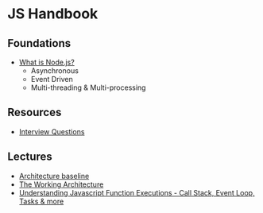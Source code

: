 # JS Handbook

## Foundations

* [What is Node.js?](glossary/node)
  * Asynchronous
  * Event Driven
  * Multi-threading & Multi-processing

## Resources

* [Interview Questions](https://github.com/herrera-ignacio/javascript-interview-questions)

## Lectures

* [Architecture baseline](lectures/architecture-baseline)
* [The Working Architecture](lectures/the-working-architecture)
* [Understanding Javascript Function Executions - Call Stack, Event Loop, Tasks & more](https://medium.com/@gaurav.pandvia/understanding-javascript-function-executions-tasks-event-loop-call-stack-more-part-1-5683dea1f5ec)
